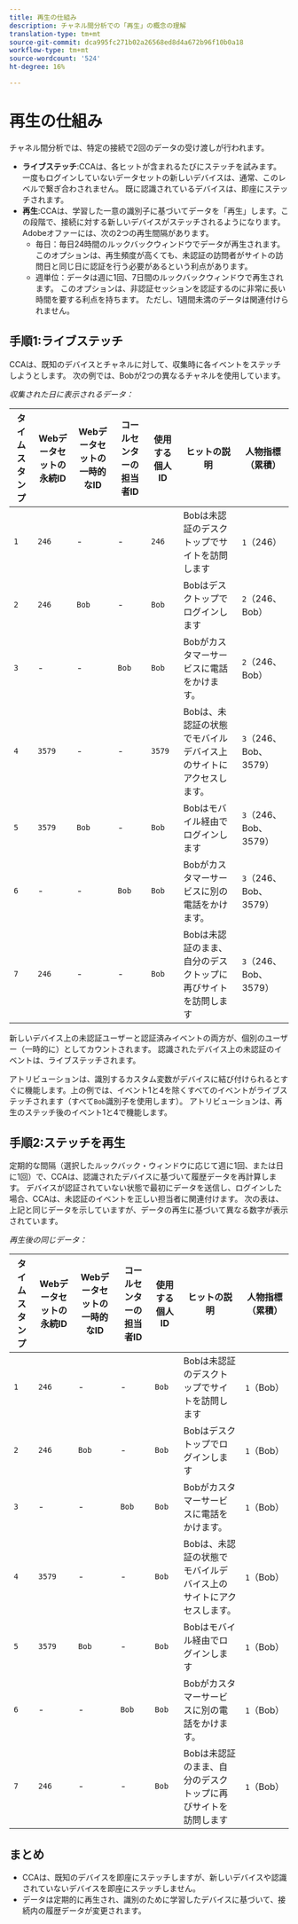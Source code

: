 ```yaml
---
title: 再生の仕組み
description: チャネル間分析での「再生」の概念の理解
translation-type: tm+mt
source-git-commit: dca995fc271b02a26568ed8d4a672b96f10b0a18
workflow-type: tm+mt
source-wordcount: '524'
ht-degree: 16%

---
```



# 再生の仕組み

チャネル間分析では、特定の接続で2回のデータの受け渡しが行われます。

* **ライブステッチ**:CCAは、各ヒットが含まれるたびにステッチを試みます。一度もログインしていないデータセットの新しいデバイスは、通常、このレベルで繋ぎ合わされません。 既に認識されているデバイスは、即座にステッチされます。
* **再生**:CCAは、学習した一意の識別子に基づいてデータを「再生」します。この段階で、接続に対する新しいデバイスがステッチされるようになります。 Adobeオファーには、次の2つの再生間隔があります。
   * 毎日：毎日24時間のルックバックウィンドウでデータが再生されます。 このオプションは、再生頻度が高くても、未認証の訪問者がサイトの訪問日と同じ日に認証を行う必要があるという利点があります。
   * 週単位：データは週に1回、7日間のルックバックウィンドウで再生されます。 このオプションは、非認証セッションを認証するのに非常に長い時間を要する利点を持ちます。 ただし、1週間未満のデータは関連付けられません。

## 手順1:ライブステッチ

CCAは、既知のデバイスとチャネルに対して、収集時に各イベントをステッチしようとします。 次の例では、Bobが2つの異なるチャネルを使用しています。

*収集された日に表示されるデータ：*

| タイムスタンプ | Webデータセットの永続ID | Webデータセットの一時的なID | コールセンターの担当者ID | 使用する個人ID | ヒットの説明 | 人物指標（累積） |
| --- | --- | --- | --- | --- | --- | --- |
| `1` | `246` | - | - | `246` | Bobは未認証のデスクトップでサイトを訪問します | `1`（246） |
| `2` | `246` | `Bob` | - | `Bob` | Bobはデスクトップでログインします | `2`（246、Bob） |
| `3` | - | - | `Bob` | `Bob` | Bobがカスタマーサービスに電話をかけます。 | `2`（246、Bob） |
| `4` | `3579` | - | - | `3579` | Bobは、未認証の状態でモバイルデバイス上のサイトにアクセスします。 | `3`（246、Bob、3579） |
| `5` | `3579` | `Bob` | - | `Bob` | Bobはモバイル経由でログインします | `3`（246、Bob、3579） |
| `6` | - | - | `Bob` | `Bob` | Bobがカスタマーサービスに別の電話をかけます。 | `3`（246、Bob、3579） |
| `7` | `246` | - | - | `Bob` | Bobは未認証のまま、自分のデスクトップに再びサイトを訪問します | `3`（246、Bob、3579） |

新しいデバイス上の未認証ユーザーと認証済みイベントの両方が、個別のユーザー（一時的に）としてカウントされます。 認識されたデバイス上の未認証のイベントは、ライブステッチされます。

アトリビューションは、識別するカスタム変数がデバイスに結び付けられるとすぐに機能します。上の例では、イベント1と4を除くすべてのイベントがライブステッチされます（すべて`Bob`識別子を使用します）。 アトリビューションは、再生のステッチ後のイベント1と4で機能します。

## 手順2:ステッチを再生

定期的な間隔（選択したルックバック・ウィンドウに応じて週に1回、または日に1回）で、CCAは、認識されたデバイスに基づいて履歴データを再計算します。 デバイスが認証されていない状態で最初にデータを送信し、ログインした場合、CCAは、未認証のイベントを正しい担当者に関連付けます。 次の表は、上記と同じデータを示していますが、データの再生に基づいて異なる数字が表示されています。

*再生後の同じデータ：*

| タイムスタンプ | Webデータセットの永続ID | Webデータセットの一時的なID | コールセンターの担当者ID | 使用する個人ID | ヒットの説明 | 人物指標（累積） |
| --- | --- | --- | --- | --- | --- | --- |
| `1` | `246` | - | - | `Bob` | Bobは未認証のデスクトップでサイトを訪問します | `1`（Bob） |
| `2` | `246` | `Bob` | - | `Bob` | Bobはデスクトップでログインします | `1`（Bob） |
| `3` | - | - | `Bob` | `Bob` | Bobがカスタマーサービスに電話をかけます。 | `1`（Bob） |
| `4` | `3579` | - | - | `Bob` | Bobは、未認証の状態でモバイルデバイス上のサイトにアクセスします。 | `1`（Bob） |
| `5` | `3579` | `Bob` | - | `Bob` | Bobはモバイル経由でログインします | `1`（Bob） |
| `6` | - | - | `Bob` | `Bob` | Bobがカスタマーサービスに別の電話をかけます。 | `1`（Bob） |
| `7` | `246` | - | - | `Bob` | Bobは未認証のまま、自分のデスクトップに再びサイトを訪問します | `1`（Bob） |

## まとめ

* CCAは、既知のデバイスを即座にステッチしますが、新しいデバイスや認識されていないデバイスを即座にステッチしません。
* データは定期的に再生され、識別のために学習したデバイスに基づいて、接続内の履歴データが変更されます。
